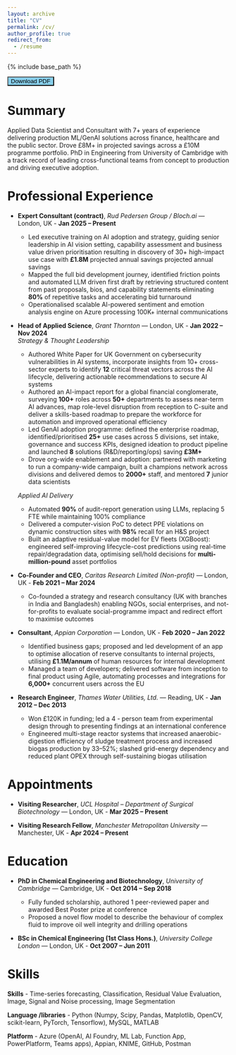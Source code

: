 ```yaml
---
layout: archive
title: "CV"
permalink: /cv/
author_profile: true
redirect_from:
  - /resume
---
```


{% include base_path %}

[<button type="button" class="btn btn-info" style="background-color:skyblue">Download PDF</button>](https://rittickbarua.github.io/files/cv-short.pdf)

# Summary
Applied Data Scientist and Consultant with 7+ years of experience delivering production ML/GenAI solutions across finance, healthcare and the public sector. Drove £8M+ in projected savings across a £10M programme portfolio. PhD in Engineering from University of Cambridge with a track record of leading cross-functional teams from concept to production and driving executive adoption.

<!-- Highly experienced Consultant and applied Data Scientist with 7 years of experience in delivering enterprise-grade AI/ML solutions on Azure driving £8M+ projected savings through £10M+ project portfolio across finance, healthcare and public sectors. PhD trained Engineer from University of Cambridge with a proven track record in leading cross-disciplinary teams, managing full product lifecycles, and driving digital transformation through data-driven strategies, automation, and stakeholder engagement. -->

# Professional Experience

- **Expert Consultant (contract)**, *Rud Pedersen Group / Bloch.ai* — London, UK - **Jan 2025 – Present**  
  -  Led executive training on AI adoption and strategy, guiding senior leadership in AI vision setting, capability assessment and business value driven prioritisation resulting in discovery of 30+ high-impact use case with **£1.8M** projected annual savings projected annual savings
  - Mapped the full bid development journey, identified friction points and automated LLM driven first draft by retrieving structured content from past proposals, bios, and capability statements eliminating **80%** of repetitive tasks and accelerating bid turnaround
  - Operationalised scalable AI-powered sentiment and emotion analysis engine on Azure processing 100K+ internal communications


- **Head of Applied Science**, *Grant Thornton* — London, UK - **Jan 2022 – Nov 2024**  
  _Strategy & Thought Leadership_  
  - Authored White Paper for UK Government on cybersecurity vulnerabilities in AI systems, incorporate insights from 10+ cross-sector experts to identify **12** critical threat vectors across the AI lifecycle, delivering actionable recommendations to secure AI systems
  - Authored an AI-impact report for a global financial conglomerate, surveying **100+** roles across **50+** departments to assess near-term AI advances, map role-level disruption from reception to C-suite and deliver a skills-based roadmap to prepare the workforce for automation and improved operational efficiency  
  - Led GenAI adoption programme: defined the enterprise roadmap, identified/prioritised **25+** use cases across 5 divisions, set intake, governance and success KPIs, designed ideation to product pipeline and launched **8** solutions (R\&D/reporting/ops) saving **£3M+**
  - Drove org-wide enablement and adoption: partnered with marketing to run a company-wide campaign, built a champions network across divisions and delivered demos to **2000+** staff, and mentored **7** junior data scientists

  _Applied AI Delivery_  
  - Automated **90%** of audit-report generation using LLMs, replacing 5 FTE while maintaining 100% compliance
  - Delivered a computer-vision PoC to detect PPE violations on dynamic construction sites with **98%** recall for an H&S project
  - Built an adaptive residual-value model for EV fleets (XGBoost): engineered self-improving lifecycle-cost predictions using real-time repair/degradation data, optimising sell/hold decisions for **multi-million-pound** asset portfolios

- **Co-Founder and CEO**, *Caritas Research Limited (Non-profit)* — London, UK - **Feb 2021 – Mar 2024**  
  - Co-founded a strategy and research consultancy (UK with branches in India and Bangladesh) enabling NGOs, social enterprises, and not-for-profits to evaluate social-programme impact and redirect effort to maximise outcomes

- **Consultant**, *Appian Corporation* — London, UK - **Feb 2020 – Jan 2022**  
  - Identified business gaps; proposed and led development of an app to optimise allocation of reserve consultants to internal projects, utilising **£1.1M/annum** of human resources for internal development
  - Managed a team of developers; delivered software from inception to final product using Agile, automating processes and integrations for **6,000+** concurrent users across the EU

- **Research Engineer**, *Thames Water Utilities, Ltd.* — Reading, UK - **Jan 2012 – Dec 2013** 
  - Won £120K in funding; led a 4 - person team from experimental design through to presenting findings at an international conference
  - Engineered multi-stage reactor systems that increased anaerobic-digestion efficiency of sludge treatment process and increased biogas production by 33–52\%; slashed grid-energy dependency and reduced plant OPEX through self-sustaining biogas utilisation

# Appointments
- **Visiting Researcher**, *UCL Hospital – Department of Surgical Biotechnology* — London, UK - **Mar 2025 – Present**

- **Visiting Research Fellow**, *Manchester Metropolitan University* — Manchester, UK - **Apr 2024 – Present**


# Education
- **PhD in Chemical Engineering and Biotechnology**, *University of Cambridge* — Cambridge, UK - **Oct 2014 – Sep 2018**  
  - Fully funded scholarship, authored 1 peer-reviewed paper and awarded Best Poster prize at conference
  - Proposed a novel flow model to describe the behaviour of complex fluid to improve oil well integrity and drilling operations

- **BSc in Chemical Engineering (1st Class Hons.)**, *University College London* — London, UK - **Oct 2007 – Jun 2011**


# Skills

**Skills** - Time-series forecasting, Classification, Residual Value Evaluation, Image, Signal and Noise processing, Image Segmentation

**Language /libraries** - Python (Numpy, Scipy, Pandas, Matplotlib, OpenCV, scikit-learn, PyTorch, Tensorflow), MySQL, MATLAB

**Platform** - Azure (OpenAI, AI Foundry, ML Lab, Function App, PowerPlatform, Teams apps), Appian, KNIME, GitHub, Postman
<!-- 
| Analytics & ML                             | Engineering & Cloud                               | Delivery & Governance                       |
|--------------------------------------------|---------------------------------------------------|---------------------------------------------|
| LLM apps & RAG; prompt engineering         | Python, SQL (T-SQL/Postgres/MySQL), Git/GitHub    | Agile/Scrum, Jira/Azure Boards              |
| NLP: sentiment, emotion, NER, summarisation| Azure ML, Azure OpenAI, AI Foundry                | Use-case discovery & ROI modelling          |
| Computer vision: detection, segmentation   | Azure AI Search, Functions, App Service, Storage  | Executive training & enablement             |
| Time-series forecasting, anomaly detection | MLOps: CI/CD, model serving, monitoring           | Responsible AI & AI security (guardrails)   |
| Residual value modelling (EV fleets)       | Power Automate/Apps, Microsoft Graph, Teams/SP    | Documentation, whitepapers, workshop design |


 -->


<!-- 
Education
======
* Ph.D in Version Control Theory, GitHub University, 2018 (expected)
* M.S. in Jekyll, GitHub University, 2014
* B.S. in GitHub, GitHub University, 2012

Work experience
======
* Spring 2024: Academic Pages Collaborator
  * GitHub University
  * Duties includes: Updates and improvements to template
  * Supervisor: The Users

* Fall 2015: Research Assistant
  * GitHub University
  * Duties included: Merging pull requests
  * Supervisor: Professor Hub

* Summer 2015: Research Assistant
  * GitHub University
  * Duties included: Tagging issues
  * Supervisor: Professor Git
  
Skills
======
* Skill 1
* Skill 2
  * Sub-skill 2.1
  * Sub-skill 2.2
  * Sub-skill 2.3
* Skill 3

Publications
======
  <ul>{% for post in site.publications reversed %}
    {% include archive-single-cv.html %}
  {% endfor %}</ul>
  
Talks
======
  <ul>{% for post in site.talks reversed %}
    {% include archive-single-talk-cv.html  %}
  {% endfor %}</ul>
  
Teaching
======
  <ul>{% for post in site.teaching reversed %}
    {% include archive-single-cv.html %}
  {% endfor %}</ul>
  
Service and leadership
======
* Currently signed in to 43 different slack teams -->
